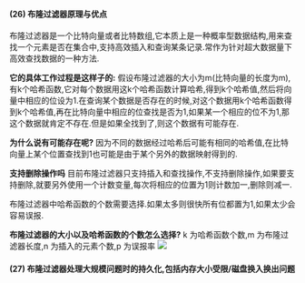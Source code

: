 #### (26) 布隆过滤器原理与优点
布隆过滤器是一个比特向量或者比特数组,它本质上是一种概率型数据结构,用来查找一个元素是否在集合中,支持高效插入和查询某条记录.常作为针对超大数据量下高效查找数据的一种方法.

**它的具体工作过程是这样子的:**
假设布隆过滤器的大小为m(比特向量的长度为m),有k个哈希函数,它对每个数据用这k个哈希函数计算哈希,得到k个哈希值,然后将向量中相应的位设为1.在查询某个数据是否存在的时候,对这个数据用k个哈希函数得到k个哈希值,再在比特向量中相应的位查找是否为1,如果某一个相应的位不为1,那这个数据就肯定不存在.但是如果全找到了,则这个数据有可能存在.

**为什么说有可能存在呢?**
因为不同的数据经过哈希后可能有相同的哈希值,在比特向量上某个位置查找到1也可能是由于某个另外的数据映射得到的.

**支持删除操作吗**
目前布隆过滤器只支持插入和查找操作,不支持删除操作,如果要支持删除,就要另外使用一个计数变量,每次将相应的位置为1则计数加一,删除则减一.

布隆过滤器中哈希函数的个数需要选择.如果太多则很快所有位都置为1,如果太少会容易误报.

**布隆过滤器的大小以及哈希函数的个数怎么选择?**
k 为哈希函数个数,m 为布隆过滤器长度,n 为插入的元素个数,p 为误报率
![](fig/布隆过滤器.png)
#### (27) 布隆过滤器处理大规模问题时的持久化,包括内存大小受限/磁盘换入换出问题